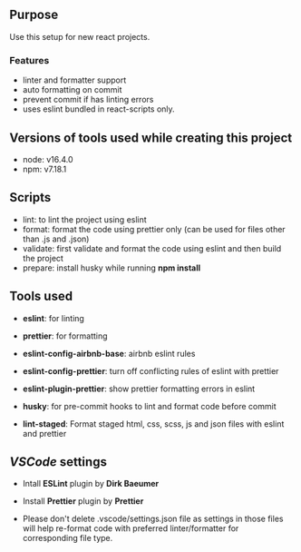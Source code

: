 ## Purpose

Use this setup for new react projects.

### Features

- linter and formatter support
- auto formatting on commit
- prevent commit if has linting errors
- uses eslint bundled in react-scripts only.

## Versions of tools used while creating this project

- node: v16.4.0
- npm: v7.18.1

## Scripts

- lint: to lint the project using eslint
- format: format the code using prettier only (can be used for files other than .js and .json)
- validate: first validate and format the code using eslint and then build the project
- prepare: install husky while running **npm install**

## Tools used

- **eslint**: for linting

- **prettier**: for formatting

- **eslint-config-airbnb-base**: airbnb eslint rules

- **eslint-config-prettier**: turn off conflicting rules of eslint with prettier

- **eslint-plugin-prettier**: show prettier formatting errors in eslint

- **husky**: for pre-commit hooks to lint and format code before commit

- **lint-staged**: Format staged html, css, scss, js and json files with eslint and prettier

## _VSCode_ settings

- Intall **ESLint** plugin by **Dirk Baeumer**

- Install **Prettier** plugin by **Prettier**

- Please don't delete .vscode/settings.json file as settings in those files will help re-format code with preferred linter/formatter for corresponding file type.
